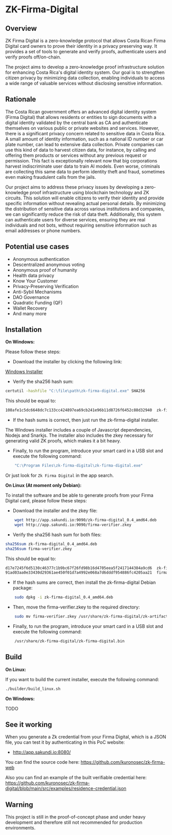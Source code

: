 # ZK-Firma-Digital

## Overview

ZK Firma Digital is a zero-knowledge protocol that allows Costa Rican Firma Digital card 
owners to prove their identity in a privacy preserving way. It provides a set of tools
to generate and verify proofs, authenticate users and verify proofs off/on-chain.

The project aims to develop a zero-knowledge proof infrastructure solution for enhancing
Costa Rica's digital identity system. Our goal is to strengthen citizen privacy by minimizing
data collection, enabling individuals to access a wide range of valuable services without
disclosing sensitive information.

## Rationale

The Costa Rican government offers an advanced digital identity system (Firma Digital) that allows residents or entities to sign documents with a digital identity validated by the central bank as CA and authenticate themselves on various public or private websites and services.
However, there is a significant privacy concern related to sensitive data in Costa Rica. A small amount of identity information, such as a national ID number or car plate number, can lead to extensive data collection. Private companies can use this kind of data to harvest citizen data, for instance, by calling and offering them products or services without any previous request or permission. This fact is exceptionally relevant now that big corporations harvest indiscriminate user data to train AI models. Even worse, criminals are collecting this same data to perform identity theft and fraud, sometimes even making fraudulent calls from the jails.

Our project aims to address these privacy issues by developing a zero-knowledge proof infrastructure using blockchain technology and ZK circuits. This solution will enable citizens to verify their identity and provide specific information without revealing actual personal details. By minimizing the distribution of sensitive data across various institutions and companies, we can significantly reduce the risk of data theft. Additionally, this system can authenticate users for diverse services, ensuring they are real individuals and not bots, without requiring sensitive information such as email addresses or phone numbers.

## Potential use cases

* Anonymous authentication
* Descentralized anonymous voting
* Anonymous proof of humanity
* Health data privacy
* Know Your Customer
* Privacy-Preserving Verification
* Anti-Sybil Mechanisms
* DAO Governance
* Quadratic Funding (QF)
* Wallet Recovery
* And many more

## Installation

**On Windows:**

Please follow these steps:

* Download the installer by clicking the following link:

[Windows Installer](https://app.sakundi.io:9090/zk-firma-digital.exe)

* Verify the sha256 hash sum:
```bash
certutil -hashfile "C:\file\path\zk-firma-digital.exe" SHA256
```
This should be equal to:
```bash
108afe1c5dc6648dc7c133cc424897ea69cb241e96b11d8726f6452c88d32940  zk-firma-digital.exe
```
* If the hash sums is correct, then just run the zk-firma-digital installer.

The Windows installer includes a couple of Javascript dependencies, Nodejs and Snarkjs. The installer also
includes the zkey necessary for generating valid ZK proofs, which makes it a bit heavy.

* Finally, to run the program, introduce your smart card in a USB slot and execute the following command:

```bash
    "C:\Program Files\zk-firma-digital\zk-firma-digital.exe"
```
Or just look for ```Zk Firma Digital``` in the app search.

**On Linux (At moment only Debian):**

To install the software and be able to generate proofs from your Firma Digital card, please follow these steps:
* Download the installer and the zkey file:
```bash
    wget http://app.sakundi.io:9090/zk-firma-digital_0.4_amd64.deb
    wget http://app.sakundi.io:9090/firma-verifier.zkey
```
* Verify the sha256 hash sum for both files:
```bash
sha256sum zk-firma-digital_0.4_amd64.deb
sha256sum firma-verifier.zkey
```
This should be equal to:
```bash
d17e7245f6d5130c46377c1b9bc67f26fd98b16d4705eea5f2417144384a9cd6  zk-firma-digital_0.4_amd64.deb
91ad03aa0e33430d29361ae450f01d7a4992e068a7d6dddf954886fc4205aa21  firma-verifier.zkey
```
* If the hash sums are correct, then install the zk-firma-digital Debian package:
```bash
    sudo dpkg -i zk-firma-digital_0.4_amd64.deb
```
* Then, move the firma-verifier.zkey to the required directory:
```bash
    sudo mv firma-verifier.zkey /usr/share/zk-firma-digital/zk-artifacts/
```
* Finally, to run the program, introduce your smart card in a USB slot and execute the following command:

```bash
    /usr/share/zk-firma-digital/zk-firma-digital.bin
```

## Build

**On Linux:**

If you want to build the current installer, execute the following command:

```bash
./builder/build_linux.sh
```

**On Windows:**

TODO

## See it working
When you generate a Zk credential from your Firma Digital, which is a JSON file, you can test it by authenticating in this PoC website:

* http://app.sakundi.io:8080/

You can find the source code here: https://github.com/kuronosec/zk-firma-web

Also you can find an example of the built verifiable credential here: https://github.com/kuronosec/zk-firma-digital/blob/main/src/examples/residence-credential.json

## Warning

This project is still in the proof-of-concept phase and under heavy development and therefore still not recommended for production environments.
